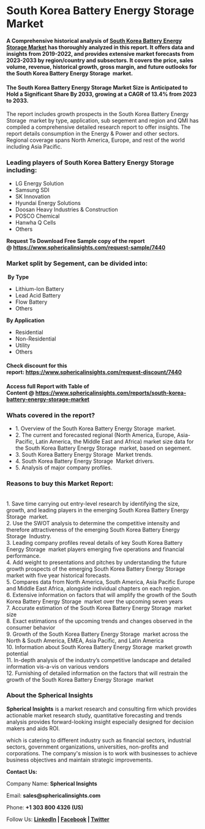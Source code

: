 <h1 class="news-post-title">South Korea Battery Energy Storage Market&nbsp;</h1>
<p><strong>A Comprehensive historical analysis of&nbsp;<a href="https://www.sphericalinsights.com/reports/south-korea-battery-energy-storage-market">South Korea Battery Energy Storage Market</a>&nbsp;has thoroughly analyzed in this report. It offers data and insights from 2019-2022, and provides extensive market forecasts from 2023-2033 by region/country and subsectors. It covers the price, sales volume, revenue, historical growth, gross margin, and future outlooks for the South Korea Battery Energy Storage&nbsp; market.</strong></p>
<h4><strong>The South Korea Battery Energy Storage Market Size is Anticipated to Hold a Significant Share By 2033, growing at a CAGR of 13.4% from 2023 to 2033.</strong></h4>
<p>The report includes growth prospects in the&nbsp;South Korea Battery Energy Storage&nbsp; market by type, application, sub segement and region and QMI has compiled a comprehensive detailed research report to offer insights. The report details consumption in the Energy &amp; Power and other sectors. Regional coverage spans North America, Europe, and rest of the world including Asia Pacific.</p>
<h3><strong>Leading players of South Korea Battery Energy Storage&nbsp; including:</strong></h3>
<ul>
<li>LG Energy Solution</li>
<li>Samsung SDI</li>
<li>SK Innovation</li>
<li>Hyundai Energy Solutions</li>
<li>Doosan Heavy Industries &amp; Construction</li>
<li>POSCO Chemical</li>
<li>Hanwha Q Cells</li>
<li>Others</li>
</ul>
<p><strong>Request To Download Free Sample copy of the report @&nbsp;<a href="https://www.sphericalinsights.com/request-sample/7440">https://www.sphericalinsights.com/request-sample/7440</a></strong></p>
<h3><strong>Market split by Segement, can be divided into:</strong></h3>
<p><strong>&nbsp;By&nbsp;</strong><strong>Type</strong></p>
<ul>
<li>Lithium-Ion Battery</li>
<li>Lead Acid Battery</li>
<li>Flow Battery</li>
<li>Others</li>
</ul>
<p><strong>By&nbsp;</strong><strong>Application</strong></p>
<ul>
<li>Residential</li>
<li>Non-Residential</li>
<li>Utility</li>
<li>Others</li>
</ul>
<h4>Check discount for this report:&nbsp;<a href="https://www.sphericalinsights.com/request-discount/7440">https://www.sphericalinsights.com/request-discount/7440</a></h4>
<h4>Access full Report with Table of Content&nbsp;@&nbsp;<a href="https://www.sphericalinsights.com/reports/south-korea-battery-energy-storage-market">https://www.sphericalinsights.com/reports/south-korea-battery-energy-storage-market</a>&nbsp;</h4>
<h3><strong>Whats covered in the report?</strong></h3>
<ul>
<li>1. Overview of the South Korea Battery Energy Storage&nbsp; market.</li>
<li>2. The current and forecasted regional (North America, Europe, Asia-Pacific, Latin America, the Middle East and Africa) market size data for the South Korea Battery Energy Storage&nbsp; market, based on segement.</li>
<li>3. South Korea Battery Energy Storage&nbsp; Market trends.</li>
<li>4. South Korea Battery Energy Storage&nbsp; Market drivers.</li>
<li>5. Analysis of major company profiles.</li>
</ul>
<h3><strong>Reasons to buy this Market Report:</strong></h3>
<p><br />1. Save time carrying out entry-level research by identifying the size, growth, and leading players in the emerging South Korea Battery Energy Storage&nbsp; market.<br />2. Use the SWOT analysis to determine the competitive intensity and therefore attractiveness of the emerging South Korea Battery Energy Storage&nbsp; Industry.<br />3. Leading company profiles reveal details of key South Korea Battery Energy Storage&nbsp; market players emerging five operations and financial performance.<br />4. Add weight to presentations and pitches by understanding the future growth prospects of the emerging South Korea Battery Energy Storage&nbsp; market with five year historical forecasts.<br />5. Compares data from North America, South America, Asia Pacific Europe and Middle East Africa, alongside individual chapters on each region.<br />6. Extensive information on factors that will amplify the growth of the South Korea Battery Energy Storage&nbsp; market over the upcoming seven years<br />7. Accurate estimation of the&nbsp;South Korea Battery Energy Storage&nbsp; market size<br />8. Exact estimations of the upcoming trends and changes observed in the consumer behavior<br />9. Growth of the&nbsp;South Korea Battery Energy Storage&nbsp; market across the North &amp; South America, EMEA, Asia Pacific, and Latin America<br />10. Information about South Korea Battery Energy Storage&nbsp; market growth potential<br />11. In-depth analysis of the industry&rsquo;s competitive landscape and detailed information vis-a-vis on various vendors<br />12. Furnishing of detailed information on the factors that will restrain the growth of the South Korea Battery Energy Storage&nbsp; market</p>
<h3><strong>About the Spherical Insights</strong></h3>
<p><strong>Spherical Insights</strong>&nbsp;is a market research and consulting firm which provides actionable market research study, quantitative forecasting and trends analysis provides forward-looking insight especially designed for decision makers and aids ROI.</p>
<p>which is catering to different industry such as financial sectors, industrial sectors, government organizations, universities, non-profits and corporations. The company's mission is to work with businesses to achieve business objectives and maintain strategic improvements.</p>
<p><strong>Contact Us:</strong></p>
<p>Company Name:&nbsp;<strong>Spherical Insights</strong></p>
<p>Email:&nbsp;<strong>sales@sphericalinsights.com</strong></p>
<p>Phone:&nbsp;<strong>+1 303 800 4326 (US)</strong></p>
<p>Follow Us:&nbsp;<strong><a href="https://www.linkedin.com/company/spherical-insight/"><u>LinkedIn</u></a>&nbsp;|&nbsp;<a href="https://www.facebook.com/sphericalinsights22"><u>Facebook</u></a>&nbsp;|&nbsp;<a href="https://twitter.com/SInsights_US"><u>Twitter</u></a></strong></p>
